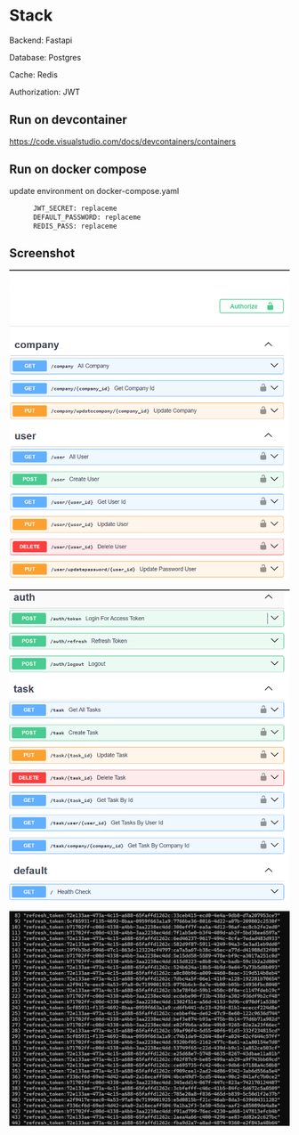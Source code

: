 # Stack
Backend: Fastapi

Database: Postgres

Cache: Redis

Authorization: JWT

## Run on devcontainer
https://code.visualstudio.com/docs/devcontainers/containers
## Run on docker compose
update environment on docker-compose.yaml

```
      JWT_SECRET: replaceme
      DEFAULT_PASSWORD: replaceme
      REDIS_PASS: replaceme
```
## Screenshot

![screenshot](img/1.png)

![screenshot](img/2.png)

![screenshot](img/3.png)
